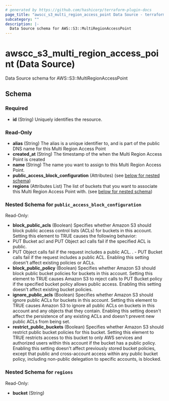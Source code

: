 ```yaml
---
# generated by https://github.com/hashicorp/terraform-plugin-docs
page_title: "awscc_s3_multi_region_access_point Data Source - terraform-provider-awscc"
subcategory: ""
description: |-
  Data Source schema for AWS::S3::MultiRegionAccessPoint
---
```


# awscc_s3_multi_region_access_point (Data Source)

Data Source schema for AWS::S3::MultiRegionAccessPoint



<!-- schema generated by tfplugindocs -->
## Schema

### Required

- **id** (String) Uniquely identifies the resource.

### Read-Only

- **alias** (String) The alias is a unique identifier to, and is part of the public DNS name for this Multi Region Access Point
- **created_at** (String) The timestamp of the when the Multi Region Access Point is created
- **name** (String) The name you want to assign to this Multi Region Access Point.
- **public_access_block_configuration** (Attributes) (see [below for nested schema](#nestedatt--public_access_block_configuration))
- **regions** (Attributes List) The list of buckets that you want to associate this Multi Region Access Point with. (see [below for nested schema](#nestedatt--regions))

<a id="nestedatt--public_access_block_configuration"></a>
### Nested Schema for `public_access_block_configuration`

Read-Only:

- **block_public_acls** (Boolean) Specifies whether Amazon S3 should block public access control lists (ACLs) for buckets in this account. Setting this element to TRUE causes the following behavior:
- PUT Bucket acl and PUT Object acl calls fail if the specified ACL is public.
 - PUT Object calls fail if the request includes a public ACL.
. - PUT Bucket calls fail if the request includes a public ACL.
Enabling this setting doesn't affect existing policies or ACLs.
- **block_public_policy** (Boolean) Specifies whether Amazon S3 should block public bucket policies for buckets in this account. Setting this element to TRUE causes Amazon S3 to reject calls to PUT Bucket policy if the specified bucket policy allows public access. Enabling this setting doesn't affect existing bucket policies.
- **ignore_public_acls** (Boolean) Specifies whether Amazon S3 should ignore public ACLs for buckets in this account. Setting this element to TRUE causes Amazon S3 to ignore all public ACLs on buckets in this account and any objects that they contain. Enabling this setting doesn't affect the persistence of any existing ACLs and doesn't prevent new public ACLs from being set.
- **restrict_public_buckets** (Boolean) Specifies whether Amazon S3 should restrict public bucket policies for this bucket. Setting this element to TRUE restricts access to this bucket to only AWS services and authorized users within this account if the bucket has a public policy.
Enabling this setting doesn't affect previously stored bucket policies, except that public and cross-account access within any public bucket policy, including non-public delegation to specific accounts, is blocked.


<a id="nestedatt--regions"></a>
### Nested Schema for `regions`

Read-Only:

- **bucket** (String)


